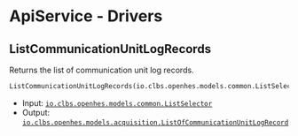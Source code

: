 # ApiService - Drivers

## ListCommunicationUnitLogRecords

Returns the list of communication unit log records.

```proto
ListCommunicationUnitLogRecords(io.clbs.openhes.models.common.ListSelector) returns (io.clbs.openhes.models.acquisition.ListOfCommunicationUnitLogRecord)
```

- Input: [`io.clbs.openhes.models.common.ListSelector`](model-io-clbs-openhes-models-common-listselector.md)
- Output: [`io.clbs.openhes.models.acquisition.ListOfCommunicationUnitLogRecord`](model-io-clbs-openhes-models-acquisition-listofcommunicationunitlogrecord.md)

